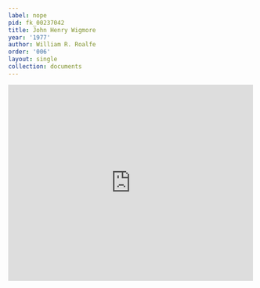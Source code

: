 ```yaml
---
label: nope
pid: fk_00237042
title: John Henry Wigmore
year: '1977'
author: William R. Roalfe
order: '006'
layout: single
collection: documents
---
```

<iframe src="https://northwestern.app.box.com/embed/s/s38rguh2wjjv6m0y89rqz9ayb8zi0g3x?sortColumn=date&view=list" width="500" height="400" frameborder="0" allowfullscreen webkitallowfullscreen msallowfullscreen></iframe>
